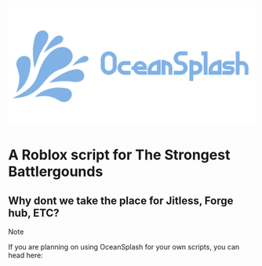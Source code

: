 ![alt](https://raw.githubusercontent.com/Zearish/OceanSplash/refs/heads/main/Splash.png)
# A Roblox script for The Strongest Battlergounds
## Why dont we take the place for Jitless, Forge hub, ETC?
> [!NOTE]
> If you are planning on using OceanSplash for your own scripts, you can head here: 
